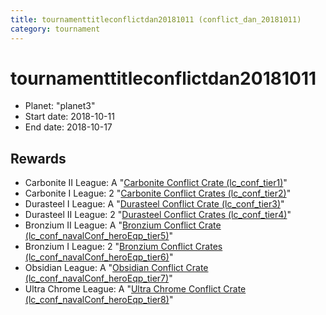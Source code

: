 ```yaml
---
title: tournamenttitleconflictdan20181011 (conflict_dan_20181011)
category: tournament
---
```

# tournamenttitleconflictdan20181011

  * Planet: "planet3"
  * Start date: 2018-10-11
  * End date: 2018-10-17

## Rewards

  * Carbonite II League: A "[Carbonite Conflict Crate (lc_conf_tier1)](lc_conf_tier1.html)"
  * Carbonite I League: 2 "[Carbonite Conflict Crates (lc_conf_tier2)](lc_conf_tier2.html)"
  * Durasteel I League: A "[Durasteel Conflict Crate (lc_conf_tier3)](lc_conf_tier3.html)"
  * Durasteel II League: 2 "[Durasteel Conflict Crates (lc_conf_tier4)](lc_conf_tier4.html)"
  * Bronzium II League: A "[Bronzium Conflict Crate (lc_conf_navalConf_heroEqp_tier5)](lc_conf_navalConf_heroEqp_tier5.html)"
  * Bronzium I League: 2 "[Bronzium Conflict Crates (lc_conf_navalConf_heroEqp_tier6)](lc_conf_navalConf_heroEqp_tier6.html)"
  * Obsidian League: A "[Obsidian Conflict Crate (lc_conf_navalConf_heroEqp_tier7)](lc_conf_navalConf_heroEqp_tier7.html)"
  * Ultra Chrome League: A "[Ultra Chrome Conflict Crate (lc_conf_navalConf_heroEqp_tier8)](lc_conf_navalConf_heroEqp_tier8.html)"
